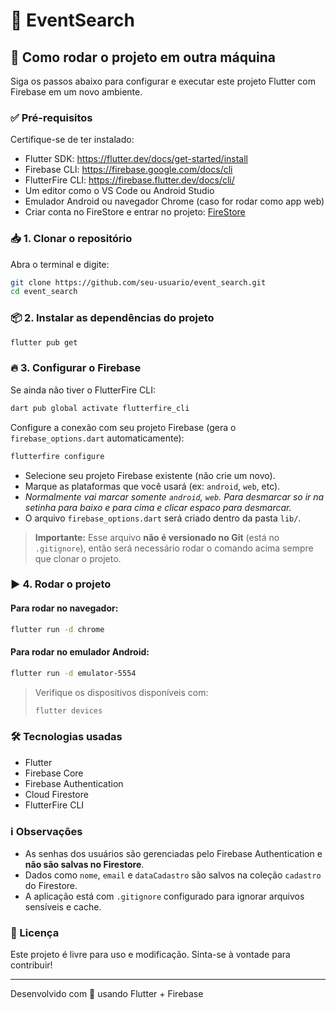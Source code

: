 # 📱 EventSearch


## 🚀 Como rodar o projeto em outra máquina

Siga os passos abaixo para configurar e executar este projeto Flutter com Firebase em um novo ambiente.

### ✅ Pré-requisitos

Certifique-se de ter instalado:

- Flutter SDK: https://flutter.dev/docs/get-started/install
- Firebase CLI: https://firebase.google.com/docs/cli
- FlutterFire CLI: https://firebase.flutter.dev/docs/cli/
- Um editor como o VS Code ou Android Studio
- Emulador Android ou navegador Chrome (caso for rodar como app web)
- Criar conta no FireStore e entrar no projeto: [FireStore](https://console.firebase.google.com/u/0/project/eventsearch-ee86d/firestore?fb_gclid=Cj0KCQjwlrvBBhDnARIsAHEQgOQt24C0c4sPslAl6H5A-de8WnHvw7dGp7yr7XlWjPC-LNbsyC3gXeUaAvCCEALw_wcB)

### 📥 1. Clonar o repositório

Abra o terminal e digite:

```bash
git clone https://github.com/seu-usuario/event_search.git
cd event_search
```

### 📦 2. Instalar as dependências do projeto

```bash
flutter pub get
```

### 🔥 3. Configurar o Firebase

Se ainda não tiver o FlutterFire CLI:

```bash
dart pub global activate flutterfire_cli
```

Configure a conexão com seu projeto Firebase (gera o `firebase_options.dart` automaticamente):

```bash
flutterfire configure
```

- Selecione seu projeto Firebase existente (não crie um novo).
- Marque as plataformas que você usará (ex: `android`, `web`, etc).
- *Normalmente vai marcar somente `android`, `web`. Para desmarcar so ir na setinha para baixo e para cima e clicar espaco para desmarcar.*
- O arquivo `firebase_options.dart` será criado dentro da pasta `lib/`.

> **Importante:** Esse arquivo **não é versionado no Git** (está no `.gitignore`), então será necessário rodar o comando acima sempre que clonar o projeto.

### ▶️ 4. Rodar o projeto

#### Para rodar no navegador:

```bash
flutter run -d chrome
```

#### Para rodar no emulador Android:

```bash
flutter run -d emulator-5554
```

> Verifique os dispositivos disponíveis com:
> ```bash
> flutter devices
> ```

### 🛠️ Tecnologias usadas

- Flutter
- Firebase Core
- Firebase Authentication
- Cloud Firestore
- FlutterFire CLI

### ℹ️ Observações

- As senhas dos usuários são gerenciadas pelo Firebase Authentication e **não são salvas no Firestore**.
- Dados como `nome`, `email` e `dataCadastro` são salvos na coleção `cadastro` do Firestore.
- A aplicação está com `.gitignore` configurado para ignorar arquivos sensíveis e cache.

### 📄 Licença

Este projeto é livre para uso e modificação. Sinta-se à vontade para contribuir!

---

Desenvolvido com 💙 usando Flutter + Firebase
